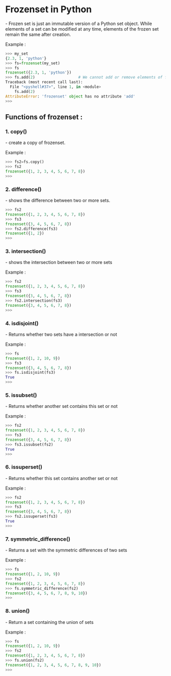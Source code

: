 # Frozenset in Python

\- Frozen set is just an immutable version of a Python set object. While elements of a set can be modified at any time, elements of the frozen set remain the same after creation.

Example :
```python
>>> my_set
{2.3, 1, 'python'}
>>> fs=frozenset(my_set)
>>> fs
frozenset({2.3, 1, 'python'})
>>> fs.add(2)                   # We cannot add or remove elements of frozenset
Traceback (most recent call last):
  File "<pyshell#37>", line 1, in <module>
    fs.add(2)
AttributeError: 'frozenset' object has no attribute 'add'
>>> 
```

## Functions of frozenset :

### 1. copy()
\- create a copy of frozenset.

Example :
```python
>>> fs2=fs.copy()
>>> fs2
frozenset({1, 2, 3, 4, 5, 6, 7, 8})
>>> 
```

### 2. difference()
\- shows the difference between two or more sets.

```python
>>> fs2
frozenset({1, 2, 3, 4, 5, 6, 7, 8})
>>> fs3
frozenset({3, 4, 5, 6, 7, 8})
>>> fs2.difference(fs3)
frozenset({1, 2})
>>> 
```

### 3. intersection()
\- shows the intersection between two or more sets

Example :
```python
>>> fs2
frozenset({1, 2, 3, 4, 5, 6, 7, 8})
>>> fs3
frozenset({3, 4, 5, 6, 7, 8})
>>> fs2.intersection(fs3)
frozenset({3, 4, 5, 6, 7, 8})
>>> 
```

### 4. isdisjoint()
\- Returns whether two sets have a intersection or not

Example :
```python
>>> fs
frozenset({1, 2, 10, 9})
>>> fs3
frozenset({3, 4, 5, 6, 7, 8})
>>> fs.isdisjoint(fs3)
True
>>> 
```

### 5. issubset()
\- Returns whether another set contains this set or not

Example :
```python
>>> fs2
frozenset({1, 2, 3, 4, 5, 6, 7, 8})
>>> fs3
frozenset({3, 4, 5, 6, 7, 8})
>>> fs3.issubset(fs2)
True
>>> 
```

### 6. issuperset()
\- Returns whether this set contains another set or not

Example :
```python
>>> fs2
frozenset({1, 2, 3, 4, 5, 6, 7, 8})
>>> fs3
frozenset({3, 4, 5, 6, 7, 8})
>>> fs2.issuperset(fs3)
True
>>> 
```

### 7. symmetric_difference()
\- Returns a set with the symmetric differences of two sets

Example :
```python
>>> fs
frozenset({1, 2, 10, 9})
>>> fs2
frozenset({1, 2, 3, 4, 5, 6, 7, 8})
>>> fs.symmetric_difference(fs2)
frozenset({3, 4, 5, 6, 7, 8, 9, 10})
>>> 
```

### 8. union()
\- Return a set containing the union of sets 

Example :
```python
>>> fs
frozenset({1, 2, 10, 9})
>>> fs2
frozenset({1, 2, 3, 4, 5, 6, 7, 8})
>>> fs.union(fs2)
frozenset({1, 2, 3, 4, 5, 6, 7, 8, 9, 10})
>>> 
```